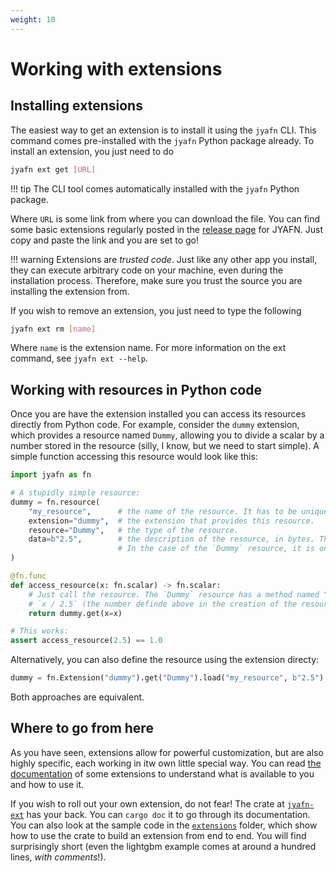 ```yaml
---
weight: 10
---
```


# Working with extensions

## Installing extensions

The easiest way to get an extension is to install it using the `jyafn` CLI. This command comes pre-installed with the `jyafn` Python package already. To install an extension, you just need to do

```sh
jyafn ext get [URL]
```

!!! tip
    The CLI tool comes automatically installed with the `jyafn` Python package.

Where `URL` is some link from where you can download the file. You can find some basic extensions regularly posted in the [release page](https://github.com/viodotcom/jyafn/releases/latest) for JYAFN. Just copy and paste the link and you are set to go!

!!! warning
    Extensions are _trusted code_. Just like any other app you install, they can execute arbitrary code on your machine, even during the installation process. Therefore, make sure you trust the source you are installing the extension from.

If you wish to remove an extension, you just need to type the following
```sh
jyafn ext rm [name]
```
Where `name` is the extension name. For more information on the ext command, see `jyafn ext --help`.


## Working with resources in Python code

Once you are have the extension installed you can access its resources directly from Python code. For example, consider the `dummy` extension, which provides a resource named `Dummy`, allowing you to divide a scalar by a number stored in the resource (silly, I know, but we need to start simple). A simple function accessing this resource would look like this:
```python
import jyafn as fn

# A stupidly simple resource:
dummy = fn.resource(
    "my_resource",      # the name of the resource. It has to be unique in a graph
    extension="dummy",  # the extension that provides this resource.
    resource="Dummy",   # the type of the resource.
    data=b"2.5",        # the description of the resource, in bytes. This is resource-specific.
                        # In the case of the `Dummy` resource, it is only a float.
)

@fn.func
def access_resource(x: fn.scalar) -> fn.scalar:
    # Just call the resource. The `Dummy` resource has a method named "get", which does
    # `x / 2.5` (the number definde above in the creation of the resource).
    return dummy.get(x=x)

# This works:
assert access_resource(2.5) == 1.0
```

Alternatively, you can also define the resource using the extension directy:
```python
dummy = fn.Extension("dummy").get("Dummy").load("my_resource", b"2.5")
```
Both approaches are equivalent.

## Where to go from here

As you have seen, extensions allow for powerful customization, but are also highly specific, each working in itw own little special way. You can read [the documentation](../documentation/extensions/index.md) of some extensions to understand what is available to you and how to use it.

If you wish to roll out your own extension, do not fear! The crate at [`jyafn-ext`](https://github.com/viodotcom/jyafn/tree/main/jyafn-ext/) has your back. You can `cargo doc` it to go through its documentation. You can also look at the sample code in the [`extensions`](https://github.com/viodotcom/jyafn/tree/main/jyafn-ext/extensions/) folder, which show how to use the crate to build an extension from end to end. You will find surprisingly short (even the lightgbm example comes at around a hundred lines, _with comments_!).
